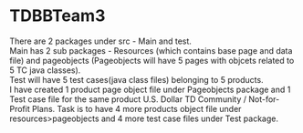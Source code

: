 # TDBBTeam3
There are 2 packages under src - Main and test.  
Main has 2 sub packages - Resources (which contains base page and data file) and pageobjects (Pageobjects will have 5 pages with objcets related to 5 TC java classes).  
Test will have 5 test cases(java class files) belonging to 5 products.  
I have created 1 product page object file under Pageobjects package and 1 Test case file for the same product U.S. Dollar TD Community / Not-for-Profit Plans.
Task is to have 4 more products object file under resources>pageobjects and 4 more test case files under Test package.
